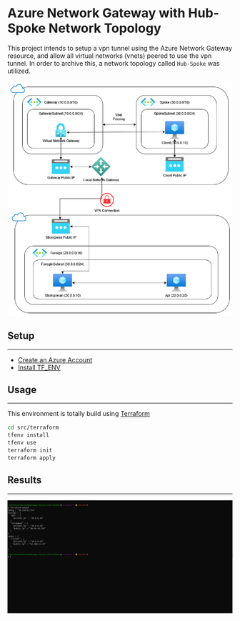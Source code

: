# Azure Network Gateway with Hub-Spoke Network Topology

This project intends to setup a vpn tunnel using the Azure Network Gateway resource, and allow all virtual networks (vnets) peered to use the vpn tunnel. In order to archive this, a network topology called `Hub-Spoke` was utilized.

![topology](./artifacts/AzureVPNGateway.jpg)

## Setup
---

- [Create an Azure Account](https://azure.microsoft.com/en-us/free/)
- [Install TF_ENV](https://github.com/tfutils/tfenv)

## Usage
---

This environment is totally build using [Terraform](https://www.terraform.io/)

```bash
cd src/terraform
tfenv install
tfenv use
terraform init
terraform apply
```

## Results
---

![result](./artifacts/demo.gif)